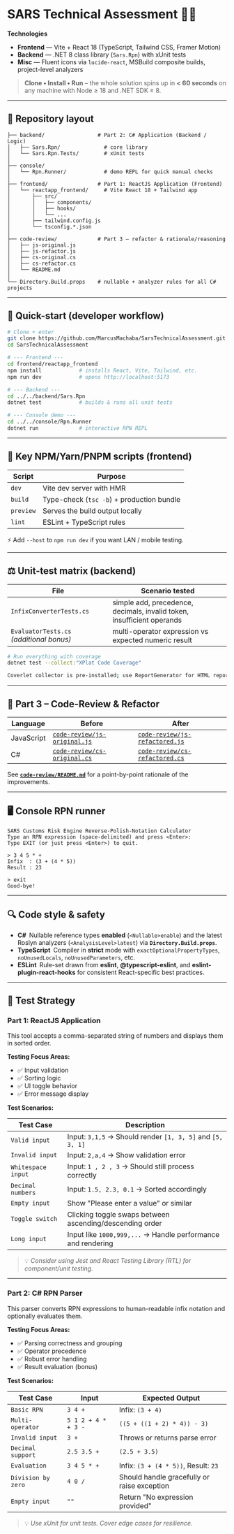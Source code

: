 ﻿# SARS Technical Assessment 🧑‍💻

**Technologies**  
* **Frontend** — Vite + React 18 (TypeScript, Tailwind CSS, Framer Motion)  
* **Backend** — .NET 8 class library (`Sars.Rpn`) with xUnit tests  
* **Misc** — Fluent icons via `lucide-react`, MSBuild composite builds, project-level analyzers  

> **Clone • Install • Run** – the whole solution spins up in **< 60 seconds** on any machine with Node ≥ 18 and .NET SDK ≥ 8.

---

## 📁 Repository layout

```text
├── backend/                 # Part 2: C# Application (Backend / Logic)
│   ├── Sars.Rpn/              # core library
│   └── Sars.Rpn.Tests/        # xUnit tests
│
├── console/
│   └── Rpn.Runner/            # demo REPL for quick manual checks
│
├── frontend/                # Part 1: ReactJS Application (Frontend)
│   └── reactapp_frontend/     # Vite React 18 + Tailwind app
│       ├── src/
│       │   ├── components/
│       │   ├── hooks/
│       │   └── ...
│       ├── tailwind.config.js
│       └── tsconfig.*.json
│
├── code-review/             # Part 3 – refactor & rationale/reasoning
│   ├── js-original.js
│   ├── js-refactor.js
│   ├── cs-original.cs
│   ├── cs-refactor.cs
│   └── README.md
│
└── Directory.Build.props    # nullable + analyzer rules for all C# projects
```                                                      

---

## 🚀 Quick-start (developer workflow)

```bash
# Clone + enter
git clone https://github.com/MarcusMachaba/SarsTechnicalAssessment.git
cd SarsTechnicalAssessment

# --- Frontend ---
cd frontend/reactapp_frontend
npm install            # installs React, Vite, Tailwind, etc.
npm run dev            # opens http://localhost:5173

# --- Backend ---
cd ../../backend/Sars.Rpn
dotnet test            # builds & runs all unit tests

# --- Console demo ---
cd ../../console/Rpn.Runner
dotnet run             # interactive RPN REPL
```

---

## 🎯 Key NPM/Yarn/PNPM scripts (frontend)

| Script    | Purpose                                    |
|-----------|--------------------------------------------|
| `dev`     | Vite dev server with HMR                   |
| `build`   | Type-check (`tsc -b`) + production bundle  |
| `preview` | Serves the build output locally            |
| `lint`    | ESLint + TypeScript rules                  |

⚡ Add `--host` to `npm run dev` if you want LAN / mobile testing.

---

## ⚖️ Unit-test matrix (backend)

| File                                    | Scenario tested                                                          |
|-----------------------------------------|--------------------------------------------------------------------------|
| `InfixConverterTests.cs`                | simple add, precedence, decimals, invalid token, insufficient operands   |
| `EvaluatorTests.cs` *(additional bonus)*| multi-operator expression vs expected numeric result                     |

```bash
# Run everything with coverage
dotnet test --collect:"XPlat Code Coverage"

Coverlet collector is pre-installed; use ReportGenerator for HTML reports if desired.
```

---

## 📝 Part 3 – Code-Review & Refactor

| Language    | Before                                                     | After                                                |
|-------------|------------------------------------------------------------|------------------------------------------------------|
| JavaScript  | [`code-review/js-original.js`](code-review/js_original.js) | [`code-review/js-refactored.js`](code-review/js_refactored.js) |
| C#          | [`code-review/cs-original.cs`](code-review/cs_original.cs) | [`code-review/cs-refactored.cs`](code-review/cs_refactored.cs) |

See **[`code-review/README.md`](code-review/README.md)** for a point-by-point rationale of the improvements.

---

## 🖥 Console RPN runner

```text
SARS Customs Risk Engine Reverse-Polish-Notation Calculator
Type an RPN expression (space-delimited) and press <Enter>:
Type EXIT (or just press <Enter>) to quit.

> 3 4 5 * +
Infix  : (3 + (4 * 5))
Result : 23

> exit
Good-bye!
```

---

## 🔍 Code style & safety

* **C#** Nullable reference types **enabled** (`<Nullable>enable`) and the latest Roslyn analyzers (`<AnalysisLevel>latest`) via **`Directory.Build.props`**.  
* **TypeScript** Compiler in **strict** mode with `exactOptionalPropertyTypes`, `noUnusedLocals`, `noUnusedParameters`, etc.  
* **ESLint** Rule-set drawn from **eslint**, **@typescript-eslint**, and **eslint-plugin-react-hooks** for consistent React-specific best practices.


---

## 🧪 Test Strategy

### Part 1: ReactJS Application

This tool accepts a comma-separated string of numbers and displays them in sorted order.

**Testing Focus Areas:**

- ✅ Input validation
- ✅ Sorting logic
- ✅ UI toggle behavior
- ✅ Error message display

**Test Scenarios:**

| Test Case          | Description                                                  |
| ------------------ | ------------------------------------------------------------ |
| `Valid input`      | Input: `3,1,5` → Should render `[1, 3, 5]` and `[5, 3, 1]`   |
| `Invalid input`    | Input: `2,a,4` → Show validation error                       |
| `Whitespace input` | Input: `1 , 2 , 3` → Should still process correctly          |
| `Decimal numbers`  | Input: `1.5, 2.3, 0.1` → Sorted accordingly                  |
| `Empty input`      | Show "Please enter a value" or similar                       |
| `Toggle switch`    | Clicking toggle swaps between ascending/descending order     |
| `Long input`       | Input like `1000,999,...` → Handle performance and rendering |

> 💡 *Consider using Jest and React Testing Library (RTL) for component/unit testing.*

---

### Part 2: C# RPN Parser

This parser converts RPN expressions to human-readable infix notation and optionally evaluates them.

**Testing Focus Areas:**

- ✅ Parsing correctness and grouping
- ✅ Operator precedence
- ✅ Robust error handling
- ✅ Result evaluation (bonus)

**Test Scenarios:**

| Test Case          | Input               | Expected Output                             |
| ------------------ | ------------------- | ------------------------------------------- |
| `Basic RPN`        | `3 4 +`             | Infix: `(3 + 4)`                            |
| `Multi-operator`   | `5 1 2 + 4 * + 3 -` | `((5 + ((1 + 2) * 4)) - 3)`                 |
| `Invalid input`    | `3 +`               | Throws or returns parse error               |
| `Decimal support`  | `2.5 3.5 +`         | `(2.5 + 3.5)`                               |
| `Evaluation`       | `3 4 5 * +`         | Infix: `(3 + (4 * 5))`, Result: `23`        |
| `Division by zero` | `4 0 /`             | Should handle gracefully or raise exception |
| `Empty input`      | `""`                | Return "No expression provided"             |

> 💡 *Use xUnit for unit tests. Cover edge cases for resilience.*
